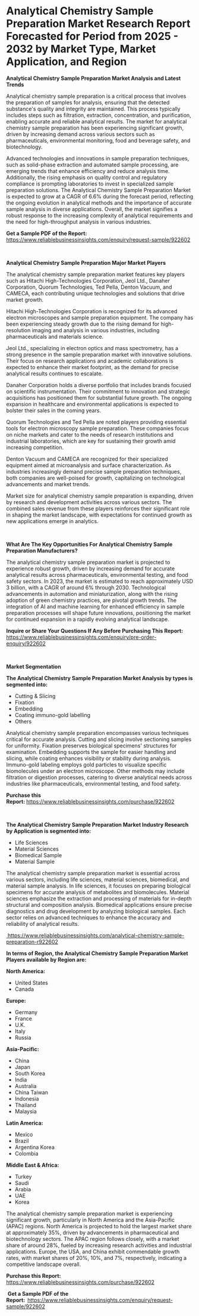 <p><h1>Analytical Chemistry Sample Preparation Market Research Report Forecasted for Period from 2025 -  2032 by Market Type, Market Application, and Region</h1></p><p><strong>Analytical Chemistry Sample Preparation Market Analysis and Latest Trends</strong></p>
<p><p>Analytical chemistry sample preparation is a critical process that involves the preparation of samples for analysis, ensuring that the detected substance's quality and integrity are maintained. This process typically includes steps such as filtration, extraction, concentration, and purification, enabling accurate and reliable analytical results. The market for analytical chemistry sample preparation has been experiencing significant growth, driven by increasing demand across various sectors such as pharmaceuticals, environmental monitoring, food and beverage safety, and biotechnology. </p><p>Advanced technologies and innovations in sample preparation techniques, such as solid-phase extraction and automated sample processing, are emerging trends that enhance efficiency and reduce analysis time. Additionally, the rising emphasis on quality control and regulatory compliance is prompting laboratories to invest in specialized sample preparation solutions. The Analytical Chemistry Sample Preparation Market is expected to grow at a CAGR of 6.6% during the forecast period, reflecting the ongoing evolution in analytical methods and the importance of accurate sample analysis in diverse applications. Overall, the market signifies a robust response to the increasing complexity of analytical requirements and the need for high-throughput analysis in various industries.</p></p>
<p><strong>Get a Sample PDF of the Report:&nbsp;</strong> <a href="https://www.reliablebusinessinsights.com/enquiry/request-sample/922602?utm_campaign=2809&utm_medium=2&utm_source=Github&utm_content=ia&utm_term=18042025&utm_id=analytical-chemistry-sample-preparation">https://www.reliablebusinessinsights.com/enquiry/request-sample/922602</a></p>
<p>&nbsp;</p>
<p><strong>Analytical Chemistry Sample Preparation Major Market Players</strong></p>
<p><p>The analytical chemistry sample preparation market features key players such as Hitachi High-Technologies Corporation, Jeol Ltd., Danaher Corporation, Quorum Technologies, Ted Pella, Denton Vacuum, and CAMECA, each contributing unique technologies and solutions that drive market growth.</p><p>Hitachi High-Technologies Corporation is recognized for its advanced electron microscopes and sample preparation equipment. The company has been experiencing steady growth due to the rising demand for high-resolution imaging and analysis in various industries, including pharmaceuticals and materials science.</p><p>Jeol Ltd., specializing in electron optics and mass spectrometry, has a strong presence in the sample preparation market with innovative solutions. Their focus on research applications and academic collaborations is expected to enhance their market footprint, as the demand for precise analytical results continues to escalate.</p><p>Danaher Corporation holds a diverse portfolio that includes brands focused on scientific instrumentation. Their commitment to innovation and strategic acquisitions has positioned them for substantial future growth. The ongoing expansion in healthcare and environmental applications is expected to bolster their sales in the coming years.</p><p>Quorum Technologies and Ted Pella are noted players providing essential tools for electron microscopy sample preparation. These companies focus on niche markets and cater to the needs of research institutions and industrial laboratories, which are key for sustaining their growth amid increasing competition.</p><p>Denton Vacuum and CAMECA are recognized for their specialized equipment aimed at microanalysis and surface characterization. As industries increasingly demand precise sample preparation techniques, both companies are well-poised for growth, capitalizing on technological advancements and market trends.</p><p>Market size for analytical chemistry sample preparation is expanding, driven by research and development activities across various sectors. The combined sales revenue from these players reinforces their significant role in shaping the market landscape, with expectations for continued growth as new applications emerge in analytics.</p></p>
<p>&nbsp;</p>
<p><strong>What Are The Key Opportunities For Analytical Chemistry Sample Preparation Manufacturers?</strong></p>
<p><p>The analytical chemistry sample preparation market is projected to experience robust growth, driven by increasing demand for accurate analytical results across pharmaceuticals, environmental testing, and food safety sectors. In 2023, the market is estimated to reach approximately USD 3 billion, with a CAGR of around 6% through 2030. Technological advancements in automation and miniaturization, along with the rising adoption of green chemistry practices, are pivotal growth trends. The integration of AI and machine learning for enhanced efficiency in sample preparation processes will shape future innovations, positioning the market for continued expansion in a rapidly evolving analytical landscape.</p></p>
<p><strong>Inquire or Share Your Questions If Any Before Purchasing This Report:</strong> <a href="https://www.reliablebusinessinsights.com/enquiry/pre-order-enquiry/922602?utm_campaign=2809&utm_medium=2&utm_source=Github&utm_content=ia&utm_term=18042025&utm_id=analytical-chemistry-sample-preparation">https://www.reliablebusinessinsights.com/enquiry/pre-order-enquiry/922602</a></p>
<p>&nbsp;</p>
<p><strong>Market Segmentation</strong></p>
<p><strong>The Analytical Chemistry Sample Preparation Market Analysis by types is segmented into:</strong></p>
<p><ul><li>Cutting & Slicing</li><li>Fixation</li><li>Embedding</li><li>Coating immuno-gold labelling</li><li>Others</li></ul></p>
<p><p>Analytical chemistry sample preparation encompasses various techniques critical for accurate analysis. Cutting and slicing involve sectioning samples for uniformity. Fixation preserves biological specimens' structures for examination. Embedding supports the sample for easier handling and slicing, while coating enhances visibility or stability during analysis. Immuno-gold labeling employs gold particles to visualize specific biomolecules under an electron microscope. Other methods may include filtration or digestion processes, catering to diverse analytical needs across industries like pharmaceuticals, environmental testing, and food safety.</p></p>
<p><strong>Purchase this Report:&nbsp;</strong><a href="https://www.reliablebusinessinsights.com/purchase/922602?utm_campaign=2809&utm_medium=2&utm_source=Github&utm_content=ia&utm_term=18042025&utm_id=analytical-chemistry-sample-preparation">https://www.reliablebusinessinsights.com/purchase/922602</a></p>
<p>&nbsp;</p>
<p><strong>The Analytical Chemistry Sample Preparation Market Industry Research by Application is segmented into:</strong></p>
<p><ul><li>Life Sciences</li><li>Material Sciences</li><li>Biomedical Sample</li><li>Material Sample</li></ul></p>
<p><p>The analytical chemistry sample preparation market is essential across various sectors, including life sciences, material sciences, biomedical, and material sample analysis. In life sciences, it focuses on preparing biological specimens for accurate analysis of metabolites and biomolecules. Material sciences emphasize the extraction and processing of materials for in-depth structural and composition analysis. Biomedical applications ensure precise diagnostics and drug development by analyzing biological samples. Each sector relies on advanced techniques to enhance the accuracy and reliability of analytical results.</p></p>
<p><a href="https://www.reliablebusinessinsights.com/analytical-chemistry-sample-preparation-r922602?utm_campaign=2809&utm_medium=2&utm_source=Github&utm_content=ia&utm_term=18042025&utm_id=analytical-chemistry-sample-preparation">&nbsp;https://www.reliablebusinessinsights.com/analytical-chemistry-sample-preparation-r922602</a></p>
<p><strong>In terms of Region, the Analytical Chemistry Sample Preparation Market Players available by Region are:</strong></p>
<p>
    <p> <strong> North America: </strong>
        <ul>
            <li>United States</li>
            <li>Canada</li>
        </ul>
        </p> 
    <p> <strong> Europe: </strong>
        <ul>
            <li>Germany</li>
            <li>France</li>
            <li>U.K.</li>
            <li>Italy</li>
            <li>Russia</li>
        </ul>
        </p> 
    <p> <strong> Asia-Pacific: </strong>
        <ul>
            <li>China</li>
            <li>Japan</li>
            <li>South Korea</li>
            <li>India</li>
            <li>Australia</li>
            <li>China Taiwan</li>
            <li>Indonesia</li>
            <li>Thailand</li>
            <li>Malaysia</li>
        </ul>
        </p> 
    <p> <strong> Latin America: </strong>
        <ul>
            <li>Mexico</li>
            <li>Brazil</li>
            <li>Argentina Korea</li>
            <li>Colombia</li>
        </ul>
        </p> 
    <p> <strong> Middle East & Africa: </strong>
        <ul>
            <li>Turkey</li>
            <li>Saudi</li>
            <li>Arabia</li>
            <li>UAE</li>
            <li>Korea</li>
        </ul>
    </p>
    </p>
<p><p>The analytical chemistry sample preparation market is experiencing significant growth, particularly in North America and the Asia-Pacific (APAC) regions. North America is projected to hold the largest market share at approximately 35%, driven by advancements in pharmaceutical and biotechnology sectors. The APAC region follows closely, with a market share of around 28%, fueled by increasing research activities and industrial applications. Europe, the USA, and China exhibit commendable growth rates, with market shares of 20%, 10%, and 7%, respectively, indicating a competitive landscape overall.</p></p>
<p><strong>Purchase this Report: </strong><a href="https://www.reliablebusinessinsights.com/purchase/922602?utm_campaign=2809&utm_medium=2&utm_source=Github&utm_content=ia&utm_term=18042025&utm_id=analytical-chemistry-sample-preparation">https://www.reliablebusinessinsights.com/purchase/922602</a></p>
<p>&nbsp;<strong>Get a Sample PDF of the Report:&nbsp;&nbsp;</strong><a href="https://www.reliablebusinessinsights.com/enquiry/request-sample/922602?utm_campaign=2809&utm_medium=2&utm_source=Github&utm_content=ia&utm_term=18042025&utm_id=analytical-chemistry-sample-preparation">https://www.reliablebusinessinsights.com/enquiry/request-sample/922602</a></p>
<p><strong></strong></p>
<p><p></p><p></p><p></p></p>